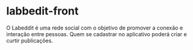 # labbedit-front
O Labeddit é uma rede social com o objetivo de promover a conexão e interação entre pessoas. Quem se cadastrar no aplicativo poderá criar e curtir publicações. 
